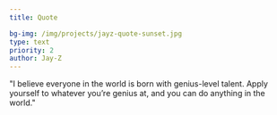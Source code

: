 ```yaml
---
title: Quote

bg-img: /img/projects/jayz-quote-sunset.jpg
type: text
priority: 2
author: Jay-Z
---
```

"I believe everyone in the world is born with genius-level talent. Apply yourself to whatever you’re genius at, and you can do anything in the world."
